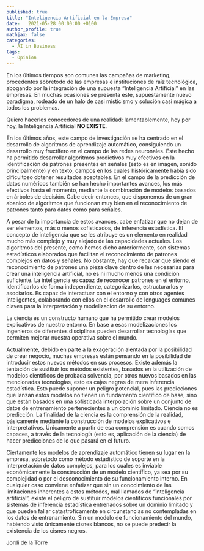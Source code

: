 ```yaml
---
published: true
title: "Inteligencia Artificial en la Empresa"
date:   2021-05-28 00:00:00 +0100
author_profile: true
mathjax: false
categories:
  - AI in Business
tags:
  - Opinion
---
```


En los últimos tiempos son comunes las campañas de marketing, procedentes sobretodo de las empresas e instituciones de raíz tecnológica, abogando por la integración de una supuesta “Inteligencia Artificial” en las empresas. En muchas ocasiones se presenta este, supuestamente nuevo paradigma, rodeado de un halo de casi misticismo y solución casi mágica a todos los problemas.

Quiero hacerles conocedores de una realidad: lamentablemente, hoy por hoy, la Inteligencia Artificial **NO EXISTE**.

En los últimos años, este campo de investigación se ha centrado en el desarrollo de algoritmos de aprendizaje automático, consiguiendo un desarrollo muy fructífero en el campo de las redes neuronales. Este hecho ha permitido desarrollar algoritmos predictivos muy efectivos en la identificación de patrones presentes en señales (esto es en imagen, sonido principalmente) y en texto, campos en los cuales históricamente había sido dificultoso obtener resultados aceptables. En el campo de la predicción de datos numéricos también se han hecho importantes avances, los más efectivos hasta el momento, mediante la combinación de modelos basados en árboles de decisión. Cabe decir entonces, que disponemos de un gran abanico de algoritmos que funcionan muy bien en el reconocimiento de patrones tanto para datos como para señales. 

A pesar de la importancia de estos avances, cabe enfatizar que no dejan de ser elementos, más o menos sofisticados, de inferencia estadística. El concepto de inteligencia que se les atribuye es un elemento en realidad mucho más complejo y muy alejado de las capacidades actuales. Los algoritmos del presente, como hemos dicho anteriormente, son sistemas estadísticos elaborados que facilitan el reconocimiento de patrones complejos en datos y señales. No obstante, hay que recalcar que siendo el reconocimiento de patrones una pieza clave dentro de las necesarias para crear una inteligencia artificial, no es ni mucho menos una condición suficiente. La inteligencia es capaz de reconocer patrones en el entorno, identificarlos de forma independiente, categorizarlos, estructurarlos y asociarlos. Es capaz de interactuar con el entorno y con otros agentes inteligentes, colaborando con ellos en el desarrollo de lenguages comunes claves para la interpretación y modelizacion de su entorno. 

La ciencia es un constructo humano que ha permitido crear modelos explicativos de nuestro entorno. En base a esas modelizaciones los ingenieros de diferentes disciplinas pueden desarrollar tecnologías que permiten mejorar nuestra operativa sobre el mundo.

Actualmente, debido en parte a la exageración alentada por la posibilidad de crear negocio, muchas empresas están pensando en la posibilidad de introducir estos nuevos métodos en sus procesos. Existe además la tentación de sustituir los métodos existentes, basados en la utilización de modelos científicos de probada solvencia, por otros nuevos basados en las mencionadas tecnologías, esto es cajas negras de mera inferencia estadística. Esto puede suponer un peligro potencial, pues las predicciones que lanzan estos modelos no tienen un fundamento científico de base, sino que están basados en una sofisticada interpolación sobre un conjunto de datos de entrenamiento pertenecientes a un dominio limitado. Ciencia no es predicción. La finalidad de la ciencia es la comprensión de la realidad, básicamente mediante la construcción de modelos explicativos e interpretativos. Únicamente a partir de esa comprensión es cuando somos capaces, a través de la tecnología (esto es, aplicación de la ciencia) de hacer predicciones de lo que pasará en el futuro.

Ciertamente los modelos de aprendizaje automático tienen su lugar en la empresa, sobretodo como método estadistico de soporte en la interpretación de datos complejos, para los cuales es inviable económicamente la construcción de un modelo científico, ya sea por su complejidad o por el desconocimiento de su funcionamiento interno. En cualquier caso conviene enfatizar que sin un conocimiento de las limitaciones inherentes a estos métodos, mal llamados de “inteligencia artificial”, existe el peligro de sustituir modelos científicos funcionales por sistemas de inferencia estadística entrenados sobre un dominio limitado y que pueden fallar catastróficamente en circunstancias no contempladas en los datos de entrenamiento. Sin un modelo de funcionamiento del mundo, habiendo visto únicamente cisnes blancos, no se puede predecir la existencia de los cisnes negros.

Jordi de la Torre
